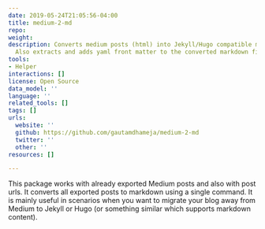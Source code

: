 ```yaml
---
date: 2019-05-24T21:05:56-04:00
title: medium-2-md
repo: 
weight: 
description: Converts medium posts (html) into Jekyll/Hugo compatible markdown files.
  Also extracts and adds yaml front matter to the converted markdown files.
tools:
- Helper
interactions: []
license: Open Source
data_model: ''
language: ''
related_tools: []
tags: []
urls:
  website: ''
  github: https://github.com/gautamdhameja/medium-2-md
  twitter: ''
  other: ''
resources: []

---
```

This package works with already exported Medium posts and also with post urls. It converts all exported posts to markdown using a single command. It is mainly useful in scenarios when you want to migrate your blog away from Medium to Jekyll or Hugo (or something similar which supports markdown content).